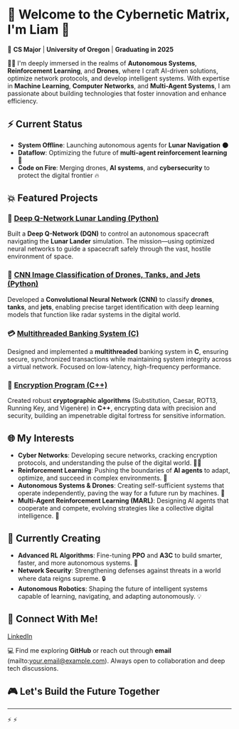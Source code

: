 # 🦾 Welcome to the Cybernetic Matrix, I'm Liam 🔮

👾 **CS Major** | **University of Oregon** | **Graduating in 2025**

👨‍💻 I'm deeply immersed in the realms of **Autonomous Systems**, **Reinforcement Learning**, and **Drones**, where I craft AI-driven solutions, optimize network protocols, and develop intelligent systems. With expertise in **Machine Learning**, **Computer Networks**, and **Multi-Agent Systems**, I am passionate about building technologies that foster innovation and enhance efficiency.

## ⚡ Current Status

- **System Offline**: Launching autonomous agents for **Lunar Navigation** 🌑
- **Dataflow**: Optimizing the future of **multi-agent reinforcement learning** 🤖
- **Code on Fire**: Merging drones, **AI systems**, and **cybersecurity** to protect the digital frontier 🔥

## 💥 Featured Projects

### 🚀 [Deep Q-Network Lunar Landing (Python)](https://github.com/yourusername/dqn-lunar-landing)
Built a **Deep Q-Network (DQN)** to control an autonomous spacecraft navigating the **Lunar Lander** simulation. The mission—using optimized neural networks to guide a spacecraft safely through the vast, hostile environment of space.

### 🤖 [CNN Image Classification of Drones, Tanks, and Jets (Python)](https://github.com/yourusername/cnn-image-classification)
Developed a **Convolutional Neural Network (CNN)** to classify **drones**, **tanks**, and **jets**, enabling precise target identification with deep learning models that function like radar systems in the digital world.

### 💳 [Multithreaded Banking System (C)](https://github.com/yourusername/multithreaded-banking)
Designed and implemented a **multithreaded** banking system in **C**, ensuring secure, synchronized transactions while maintaining system integrity across a virtual network. Focused on low-latency, high-frequency performance.

### 🔐 [Encryption Program (C++)](https://github.com/yourusername/encryption-cpp)
Created robust **cryptographic algorithms** (Substitution, Caesar, ROT13, Running Key, and Vigenère) in **C++**, encrypting data with precision and security, building an impenetrable digital fortress for sensitive information.

## 🌐 My Interests

- **Cyber Networks**: Developing secure networks, cracking encryption protocols, and understanding the pulse of the digital world. 🕵️‍♂️
- **Reinforcement Learning**: Pushing the boundaries of **AI agents** to adapt, optimize, and succeed in complex environments. 🤖
- **Autonomous Systems & Drones**: Creating self-sufficient systems that operate independently, paving the way for a future run by machines. 🚁
- **Multi-Agent Reinforcement Learning (MARL)**: Designing AI agents that cooperate and compete, evolving strategies like a collective digital intelligence. 🧠

## 🔮 Currently Creating

- **Advanced RL Algorithms**: Fine-tuning **PPO** and **A3C** to build smarter, faster, and more autonomous systems. 🧬
- **Network Security**: Strengthening defenses against threats in a world where data reigns supreme. 🔒
- **Autonomous Robotics**: Shaping the future of intelligent systems capable of learning, navigating, and adapting autonomously. 💡

## 📡 Connect With Me!
[LinkedIn](www.linkedin.com/in/liam-bouffard)

💻 Find me exploring **GitHub** or reach out through **email** (mailto:your.email@example.com). Always open to collaboration and deep tech discussions.

## 🎮 Let's Build the Future Together

---

⚡ ⚡
